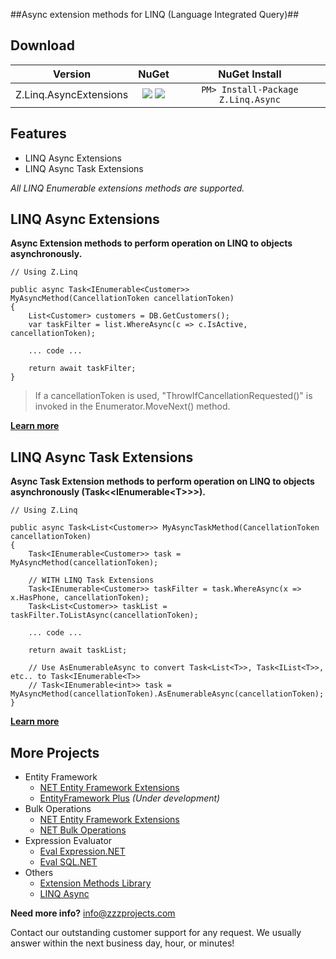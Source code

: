 ##Async extension methods for LINQ (Language Integrated Query)##

## Download
Version | NuGet | NuGet Install
------------ | :-------------: | :-------------:
Z.Linq.AsyncExtensions | <a href="https://www.nuget.org/packages/Z.Linq.Async/" target="_blank" alt="download nuget"><img src="https://img.shields.io/nuget/v/Z.Linq.Async.svg?style=flat-square" /></a> <a href="https://www.nuget.org/packages/Z.Linq.Async/" target="_blank" alt="download nuget"><img src="https://img.shields.io/nuget/dt/Z.Linq.Async.svg?style=flat-square" /></a> | ```PM> Install-Package Z.Linq.Async```

## Features
- LINQ Async Extensions
- LINQ Async Task Extensions

_All LINQ Enumerable extensions methods are supported._

## LINQ Async Extensions
**Async Extension methods to perform operation on LINQ to objects asynchronously.**

```chsarp
// Using Z.Linq

public async Task<IEnumerable<Customer>> MyAsyncMethod(CancellationToken cancellationToken)
{
    List<Customer> customers = DB.GetCustomers();
    var taskFilter = list.WhereAsync(c => c.IsActive, cancellationToken);

    ... code ...
    
    return await taskFilter;
}
```

> If a cancellationToken is used, "ThrowIfCancellationRequested()" is invoked in the Enumerator.MoveNext() method.

**[Learn more](https://github.com/zzzprojects/LINQ-AsyncExtensions/wiki/LINQ-AsyncExtensions)**

## LINQ Async Task Extensions
**Async Task Extension methods to perform operation on LINQ to objects asynchronously (Task&lt;&lt;IEnumerable&lt;T&gt;&gt;&gt;).**

```chsarp
// Using Z.Linq

public async Task<List<Customer>> MyAsyncTaskMethod(CancellationToken cancellationToken)
{
    Task<IEnumerable<Customer>> task = MyAsyncMethod(cancellationToken);

    // WITH LINQ Task Extensions
    Task<IEnumerable<Customer>> taskFilter = task.WhereAsync(x => x.HasPhone, cancellationToken);
    Task<List<Customer>> taskList = taskFilter.ToListAsync(cancellationToken);

    ... code ...
    
    return await taskList;
    
    // Use AsEnumerableAsync to convert Task<List<T>>, Task<IList<T>>, etc.. to Task<IEnumerable<T>>
    // Task<IEnumerable<int>> task = MyAsyncMethod(cancellationToken).AsEnumerableAsync(cancellationToken);
}
```

**[Learn more](https://github.com/zzzprojects/LINQ-AsyncExtensions/wiki/LINQ-AsyncTaskExtensions)**

## More Projects
- Entity Framework
  - [NET Entity Framework Extensions](http://www.zzzprojects.com/products/dotnet-development/entity-framework-extensions/)
  - [EntityFramework Plus](https://github.com/zzzprojects/EntityFramework-Plus) _(Under development)_
- Bulk Operations
  - [NET Entity Framework Extensions](http://www.zzzprojects.com/products/dotnet-development/entity-framework-extensions/)
  - [NET Bulk Operations](http://www.zzzprojects.com/products/dotnet-development/bulk-operations/)
- Expression Evaluator
  - [Eval Expression.NET](https://github.com/zzzprojects/Eval-Expression.NET)
  - [Eval SQL.NET](https://github.com/zzzprojects/Eval-SQL.NET)
- Others
  - [Extension Methods Library](https://github.com/zzzprojects/Z.ExtensionMethods/)
  - [LINQ Async](https://github.com/zzzprojects/Linq-AsyncExtensions)

**Need more info?** info@zzzprojects.com

Contact our outstanding customer support for any request. We usually answer within the next business day, hour, or minutes!
